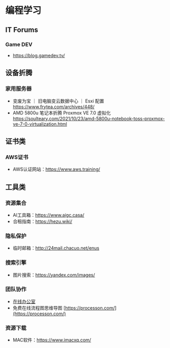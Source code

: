 # 编程学习

## IT Forums

### Game DEV

- https://blog.gamedev.tv/

## 设备折腾

### 家用服务器

- 变废为宝 ｜ 旧电脑变云数据中心 ｜ Esxi 配置 https://www.frytea.com/archives/448/
- AMD 5800u 笔记本折腾 Proxmox VE 7.0 虚拟化 https://soulteary.com/2021/10/23/amd-5800u-notebook-toss-proxmox-ve-7-0-virtualization.html

## 证书类

### AWS证书

- AWS认证网站：https://www.aws.training/

## 工具类

### 资源集合

- AI工具箱：https://www.aigc.casa/
- 合租指南：https://hezu.wiki/

### 隐私保护

- 临时邮箱：http://24mail.chacuo.net/enus

### 搜索引擎

- 图片搜索：https://yandex.com/images/

### 团队协作

- [在线办公室](https://app.gather.town/invite?token=YiFlG7nMRtShur_PGtIq)
- 免费在线流程图思维导图 [https://processon.com/](https://processon.com/)

### 资源下载

- MAC软件：https://www.imacxq.com/
